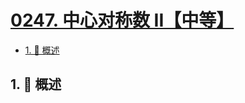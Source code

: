 # [0247. 中心对称数 II【中等】](https://github.com/tnotesjs/TNotes.leetcode/tree/main/notes/0247.%20%E4%B8%AD%E5%BF%83%E5%AF%B9%E7%A7%B0%E6%95%B0%20II%E3%80%90%E4%B8%AD%E7%AD%89%E3%80%91)

<!-- region:toc -->

- [1. 📝 概述](#1--概述)

<!-- endregion:toc -->

## 1. 📝 概述
